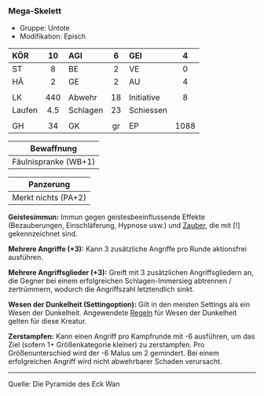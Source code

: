 ### Mega-Skelett

- Gruppe: Untote
- Modifikation: Episch

| KÖR    | 10  | AGI      |  6  | GEI        |  4   |
| :----- | :-: | :------- | :-: | :--------- | :--: |
| ST     |  8  | BE       |  2  | VE         |  0   |
| HÄ     |  2  | GE       |  2  | AU         |  4   |
|        |     |          |     |            |      |
| LK     | 440 | Abwehr   | 18  | Initiative |  8   |
| Laufen | 4.5 | Schlagen | 23  | Schiessen  |      |
|        |     |          |     |            |      |
| GH     | 34  | GK       | gr  | EP         | 1088 |

|      Bewaffnung      |
| :------------------: |
| Fäulnispranke (WB+1) |

|      Panzerung      |
| :-----------------: |
| Merkt nichts (PA+2) |

**Geistesimmun:** Immun gegen geistesbeeinflussende Effekte (Bezauberungen, Einschläferung, Hypnose usw.) und [Zauber](../../fanwerk/zauber/zauber.md), die mit [!] gekennzeichnet sind.

**Mehrere Angriffe (+3):** Kann 3 zusätzliche Angriffe pro Runde aktionsfrei ausführen.

**Mehrere Angriffsglieder (+3):** Greift mit 3 zusätzlichen Angriffsgliedern an, die Gegner bei einem erfolgreichen Schlagen-Immersieg abtrennen / zertrümmern, wodurch die Angriffszahl letztendlich sinkt.

**Wesen der Dunkelheit (Settingoption):** Gilt in den meisten Settings als ein Wesen der Dunkelheit. Angewendete [Regeln](../../grw/regeln-proben.md) für Wesen der Dunkelheit gelten für diese Kreatur.

**Zerstampfen:** Kann einen Angriff pro Kampfrunde mit -6 ausführen, um das Ziel (sofern 1+ Größenkategorie kleiner) zu zerstampfen. Pro Größenunterschied wird der -6 Malus um 2 gemindert. Bei einem erfolgreichen Angriff wird nicht abwehrbarer Schaden verursacht.

---

Quelle: Die Pyramide des Eck Wan
